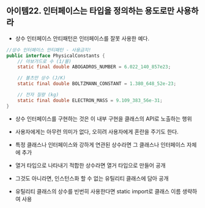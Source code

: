 ## 아이템22. 인터페이스는 타입을 정의하는 용도로만 사용하라
- 상수 인터페이스 안티패턴은 인터페이스를 잘못 사용한 예다.  

```java
//상수 인터페이스 안티패턴 - 사용금지!
public interface PhysicalConstants {
    // 아보가드로 수 (1/몰)
    static final double ABOGADROS_NUMBER = 6.022_140_857e23;

    // 볼츠만 상수 (J/K)
    static final double BOLTZMANN_CONSTANT = 1.380_648_52e-23;

    // 전자 질량 (kg)
    static final double ELECTRON_MASS = 9.109_383_56e-31;
}
```

- 상수 인터페이스를 구현하는 것은 이 내부 구현을 클래스의 API로 노출하는 행위  

- 사용자에게는 아무런 의미가 없다, 오히려 사용자에게 혼란을 주기도 한다.  

- 특정 클래스나 인터페이스와 강하게 연관된 상수라면 그 클래스나 인터페이스 자체에 추가  

- 열거 타입으로 나타내기 적합한 상수라면 열거 타입으로 만들어 공개

- 그것도 아니라면, 인스턴스화 할 수 없는 유틸리티 클래스에 담아 공개

- 유틸리티 클래스의 상수를 빈번히 사용한다면 static import로 클래스 이름 생략하여 사용